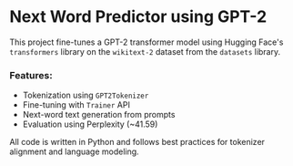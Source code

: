 # Next Word Predictor using GPT-2

This project fine-tunes a GPT-2 transformer model using Hugging Face's `transformers` library on the `wikitext-2` dataset from the `datasets` library.

### Features:
- Tokenization using `GPT2Tokenizer`
- Fine-tuning with `Trainer` API
- Next-word text generation from prompts
- Evaluation using Perplexity (~41.59)

All code is written in Python and follows best practices for tokenizer alignment and language modeling.
